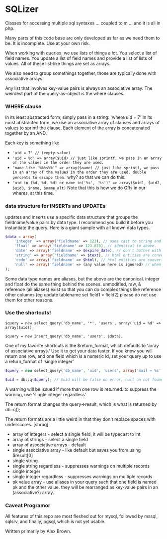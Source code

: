 SQLizer
======

Classes for accessing multiple sql syntaxes ... coupled to m ... and it is all in php.

Many parts of this code base are only developed as far as we need them to be. It is incomplete. Use at your own risk.

When working with queries, we use lists of things a lot. You select a list of field names. You update a list of field names and provide a list of lists of values. All of these list-like things are set as arrays.

We also need to group somethings together, those are typically done with associative arrays.

Any list that involves key-value pairs is always an associative array.
The weirdest part of the query-as-object is the where clauses.

### WHERE clause ###
In its least abstracted form, simply pass in a string: 'where uid = 7'
In its most abstracted form, we use an associative array of clauses and arrays of values to sprintf the clause. Each element of the array is concatenated together by an AND.

Each key is something like
* ```'uid = 7' // (empty value)```
* ```'uid = %d' => array($uid) // just like sprintf, we pass in an array of the values in the order they are used.```
* ```"name like '%%%s%%'" => array($name) // just like sprintf, we pass in an array of the values in the order they are used. double percents to escape them.```
why? so that we can do this:
* ```"uid in (%d, %d, %d) or name in('%s', '%s')" => array($uid1, $uid2, $uid3, $name, $name_alt)```
Note that this is how we do ORs in our wheres, at this time.

### data structure for INSERTs and UPDATEs ###
updates and inserts use a specific data structure that groups the fieldname/value pairs by data type.
I recommend you build it before you instantiate the query. Here is a giant sample with all known data types.
```php
$data = array(
    'integer' => array('fieldname' => 123), // uses cast to string and back to float to determine that value is numeric. actually sends a float to the db.
    'float' => array('fieldname' => 123.876), // identical to above.
    'date' => array('fieldname' => $expire_date), // don't bother with this type unless your value is a php DateTime object. if not, use string and format it yourself (lame).
    'string' => array('fieldname' => $text), // html entities are converted to utf-8. single and double quotes are converted to html entities.
    'code' => array('fieldname' => $html), // html entities are converted to utf-8. single and double quotes are escaped so that they go into the db unchanged. use this for html or code snippets ONLY
    'null' => array('fieldname' => (any value here is ignored) // when you want the field to be set to null.
);
```
Some data type names are aliases, but the above are the canonical.
integer and float do the same thing behind the scenes.
unmodified, raw, & reference (all aliases) exist so that you can do complex things like reference other columns (eg update tablename set field1 = field2) please do not use them for other reasons.

### Use the shortcuts! ###
```$query = new select_query('db_name', '*', 'users', array('uid = %d' => array($uid));```

```$query = new insert_query('db_name', 'users', $data);```

One of my favorite shortcuts is the $return_format, which defaults to 'array of associative arrays.' Use it to get your data faster. If you know you will return one row, and one field which is a numeric id, set your query up to use a return_format of 'single integer'

```php
$query = new select_query('db_name', 'uid', 'users', array('mail = %s' => array($email), array('return_format' => 'single integer')));

$uid = db::q($query); // $uid will be false on error, null on not found, or an int (I think) if found.
```
A warning will be issued if more than one row is returned. to suppress the warning, use 'single integer regardless'

The return format changes the query->result, which is what is returned by db::q();

The return formats are a little weird in that they don't replace spaces with underscores. [shrug]
* array of integers - select a single field, it will be typecast to int
* array of strings - select a single field
* array of associative arrays - default
* single associative array - like default but saves you from using $result[0]
* single string
* single string regardless - suppresses warnings on multiple records
* single integer
* single integer regardless - suppresses warnings on multiple records
* pk value array - use aliases in your query such that one field is named pk and the other value. they will be rearranged as key-value pairs in an (associative?) array.

### Caveat Programor ###
All features of this repo are most fleshed out for mysql, followed by mssql, sqlsrv, and finally, pgsql, which is not yet usable.

Written primarily by Alex Brown.